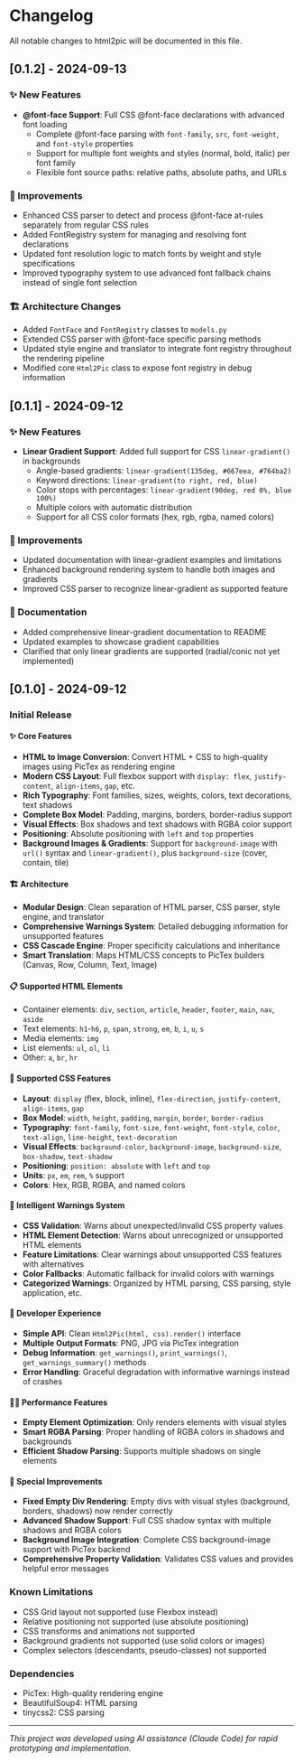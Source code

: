 # Changelog

All notable changes to html2pic will be documented in this file.

## [0.1.2] - 2024-09-13

### ✨ New Features
- **@font-face Support**: Full CSS @font-face declarations with advanced font loading
  - Complete @font-face parsing with `font-family`, `src`, `font-weight`, and `font-style` properties
  - Support for multiple font weights and styles (normal, bold, italic) per font family
  - Flexible font source paths: relative paths, absolute paths, and URLs

### 🔧 Improvements
- Enhanced CSS parser to detect and process @font-face at-rules separately from regular CSS rules
- Added FontRegistry system for managing and resolving font declarations
- Updated font resolution logic to match fonts by weight and style specifications
- Improved typography system to use advanced font fallback chains instead of single font selection

### 🏗️ Architecture Changes
- Added `FontFace` and `FontRegistry` classes to `models.py`
- Extended CSS parser with @font-face specific parsing methods
- Updated style engine and translator to integrate font registry throughout the rendering pipeline
- Modified core `Html2Pic` class to expose font registry in debug information

## [0.1.1] - 2024-09-12

### ✨ New Features
- **Linear Gradient Support**: Added full support for CSS `linear-gradient()` in backgrounds
  - Angle-based gradients: `linear-gradient(135deg, #667eea, #764ba2)`
  - Keyword directions: `linear-gradient(to right, red, blue)`
  - Color stops with percentages: `linear-gradient(90deg, red 0%, blue 100%)`
  - Multiple colors with automatic distribution
  - Support for all CSS color formats (hex, rgb, rgba, named colors)

### 🔧 Improvements
- Updated documentation with linear-gradient examples and limitations
- Enhanced background rendering system to handle both images and gradients
- Improved CSS parser to recognize linear-gradient as supported feature

### 📝 Documentation
- Added comprehensive linear-gradient documentation to README
- Updated examples to showcase gradient capabilities
- Clarified that only linear gradients are supported (radial/conic not yet implemented)

## [0.1.0] - 2024-09-12

### Initial Release

#### ✨ Core Features
- **HTML to Image Conversion**: Convert HTML + CSS to high-quality images using PicTex as rendering engine
- **Modern CSS Layout**: Full flexbox support with `display: flex`, `justify-content`, `align-items`, `gap`, etc.
- **Rich Typography**: Font families, sizes, weights, colors, text decorations, text shadows
- **Complete Box Model**: Padding, margins, borders, border-radius support
- **Visual Effects**: Box shadows and text shadows with RGBA color support
- **Positioning**: Absolute positioning with `left` and `top` properties
- **Background Images & Gradients**: Support for `background-image` with `url()` syntax and `linear-gradient()`, plus `background-size` (cover, contain, tile)

#### 🏗️ Architecture
- **Modular Design**: Clean separation of HTML parser, CSS parser, style engine, and translator
- **Comprehensive Warnings System**: Detailed debugging information for unsupported features
- **CSS Cascade Engine**: Proper specificity calculations and inheritance
- **Smart Translation**: Maps HTML/CSS concepts to PicTex builders (Canvas, Row, Column, Text, Image)

#### 📋 Supported HTML Elements
- Container elements: `div`, `section`, `article`, `header`, `footer`, `main`, `nav`, `aside`
- Text elements: `h1`-`h6`, `p`, `span`, `strong`, `em`, `b`, `i`, `u`, `s`
- Media elements: `img`
- List elements: `ul`, `ol`, `li`
- Other: `a`, `br`, `hr`

#### 🎨 Supported CSS Features
- **Layout**: `display` (flex, block, inline), `flex-direction`, `justify-content`, `align-items`, `gap`
- **Box Model**: `width`, `height`, `padding`, `margin`, `border`, `border-radius`
- **Typography**: `font-family`, `font-size`, `font-weight`, `font-style`, `color`, `text-align`, `line-height`, `text-decoration`
- **Visual Effects**: `background-color`, `background-image`, `background-size`, `box-shadow`, `text-shadow`
- **Positioning**: `position: absolute` with `left` and `top`
- **Units**: `px`, `em`, `rem`, `%` support
- **Colors**: Hex, RGB, RGBA, and named colors

#### 🚨 Intelligent Warnings System
- **CSS Validation**: Warns about unexpected/invalid CSS property values
- **HTML Element Detection**: Warns about unrecognized or unsupported HTML elements
- **Feature Limitations**: Clear warnings about unsupported CSS features with alternatives
- **Color Fallbacks**: Automatic fallback for invalid colors with warnings
- **Categorized Warnings**: Organized by HTML parsing, CSS parsing, style application, etc.

#### 🔧 Developer Experience
- **Simple API**: Clean `Html2Pic(html, css).render()` interface
- **Multiple Output Formats**: PNG, JPG via PicTex integration
- **Debug Information**: `get_warnings()`, `print_warnings()`, `get_warnings_summary()` methods
- **Error Handling**: Graceful degradation with informative warnings instead of crashes

#### 🏃‍♂️ Performance Features
- **Empty Element Optimization**: Only renders elements with visual styles
- **Smart RGBA Parsing**: Proper handling of RGBA colors in shadows and backgrounds
- **Efficient Shadow Parsing**: Supports multiple shadows on single elements

#### 🌟 Special Improvements
- **Fixed Empty Div Rendering**: Empty divs with visual styles (background, borders, shadows) now render correctly
- **Advanced Shadow Support**: Full CSS shadow syntax with multiple shadows and RGBA colors
- **Background Image Integration**: Complete CSS background-image support with PicTex backend
- **Comprehensive Property Validation**: Validates CSS values and provides helpful error messages

### Known Limitations
- CSS Grid layout not supported (use Flexbox instead)
- Relative positioning not supported (use absolute positioning)
- CSS transforms and animations not supported
- Background gradients not supported (use solid colors or images)
- Complex selectors (descendants, pseudo-classes) not supported

### Dependencies
- PicTex: High-quality rendering engine
- BeautifulSoup4: HTML parsing
- tinycss2: CSS parsing

---

*This project was developed using AI assistance (Claude Code) for rapid prototyping and implementation.*